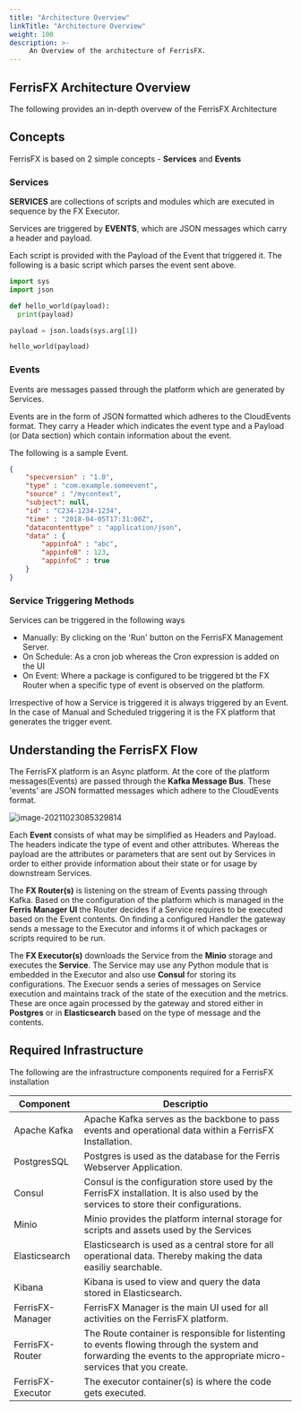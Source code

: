 ```yaml
---
title: "Architecture Overview"
linkTitle: "Architecture Overview"
weight: 100
description: >-
     An Overview of the architecture of FerrisFX.
---
```


## FerrisFX Architecture Overview

The following provides an in-depth overvew of the FerrisFX Architecture

## Concepts

FerrisFX is based on 2 simple concepts - **Services** and **Events**

### Services

**SERVICES** are collections of scripts and modules which are executed in sequence by the FX Executor. 

Services are triggered by **EVENTS**, which are JSON messages which carry a header and payload.

Each script is provided with the Payload of the Event that triggered it. The following is a basic script which parses the event sent above.

```python
import sys
import json

def hello_world(payload):
  print(payload)

payload = json.loads(sys.arg[1])

hello_world(payload)
```

### Events

Events are messages passed through the platform which are generated by Services.

Events are in the form of JSON formatted which adheres to the CloudEvents format. They carry a Header which indicates the event type and a Payload (or Data section) which contain information about the event. 

The following is a sample Event.

```json
{
    "specversion" : "1.0",
    "type" : "com.example.someevent",
    "source" : "/mycontext",
    "subject": null,
    "id" : "C234-1234-1234",
    "time" : "2018-04-05T17:31:00Z",
    "datacontenttype" : "application/json",
    "data" : {
        "appinfoA" : "abc",
        "appinfoB" : 123,
        "appinfoC" : true
    }
}
```

### Service Triggering Methods

Services can be triggered in the following ways

- Manually: By clicking on the 'Run' button on the FerrisFX Management Server.
- On Schedule: As a cron job whereas the Cron expression is added on the UI
- On Event: Where a package is configured to be triggered bt the FX Router when a specific type of event is observed on the platform.

Irrespective of how a Service is triggered it is always triggered by an Event. In the case of Manual and Scheduled triggering it is the FX platform that generates the trigger event.



## Understanding the FerrisFX Flow

The FerrisFX platform is an Async platform. At the core of the platform messages(Events) are passed through the **Kafka Message Bus**. These 'events' are JSON formatted messages which adhere to the CloudEvents format. 

![image-20211023085329814](/images/diagram_1.png)

Each **Event** consists of what may be simplified as Headers and Payload. The headers indicate the type of event and other attributes. Whereas the payload are the attributes or parameters that are sent out by Services in order to either provide information about their state or for usage by downstream Services.

The **FX Router(s)** is listening on the stream of Events passing through Kafka. Based on the configuration of the platform which is managed in the **Ferris Manager UI** the Router decides if a Service requires to be executed based on the Event contents. On finding a configured Handler the gateway sends a message to the Executor and informs it of which packages or scripts required to be run.

The **FX Executor(s)** downloads the Service from the **Minio** storage and executes the **Service**. The Service may use any Python module that is embedded in the Executor and also use **Consul** for storing its configurations. The Execuor sends a series of messages on Service execution and maintains track of the state of the execution and the metrics. These are once again processed by the gateway and stored either in **Postgres** or in **Elasticsearch** based on the type of message and the contents.



## Required Infrastructure

The following are the infrastructure components required for a FerrisFX installation

| Component         | Descriptio                                                   |
| ----------------- | ------------------------------------------------------------ |
| Apache Kafka      | Apache Kafka serves as the backbone to pass events and operational data within a FerrisFX Installation. |
| PostgresSQL       | Postgres is used as the database for the Ferris Webserver Application. |
| Consul            | Consul is the configuration store used by the FerrisFX installation. It is also used by the services to store their configurations. |
| Minio             | Minio provides the platform internal storage for scripts and assets used by the Services |
| Elasticsearch     | Elasticsearch is used as a central store for all operational data. Thereby making the data easiliy searchable. |
| Kibana            | Kibana is used to view and query the data stored in Elasticsearch. |
| FerrisFX-Manager  | FerrisFX Manager is the main UI used for all activities on the FerrisFX platform. |
| FerrisFX-Router   | The Route container is responsible for listenting to events flowing through the system and forwarding the events to the appropriate micro-services that you create. |
| FerrisFX-Executor | The executor container(s) is where the code gets executed.   |

